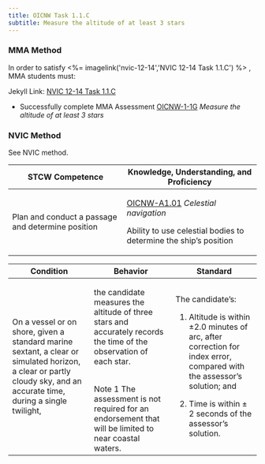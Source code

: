 ```yaml
---
title: OICNW Task 1.1.C 
subtitle: Measure the altitude of at least 3 stars
---
```



### MMA Method

In order to satisfy <%= imagelink('nvic-12-14','NVIC 12-14  Task  1.1.C') %> , MMA students must:

Jekyll Link: [NVIC 12-14  Task  1.1.C](/stcw23/assets/images/nvic-12-14.pdf)

* Successfully complete MMA Assessment  [OICNW-1-1G](OICNW-1-1G) *Measure the altitude of at least 3 stars*


### NVIC Method

<a onclick="togglevisibility('nvic_methods')" >See NVIC method.</a>

<div id='nvic_methods' class='hide'>

<table>
<thead>
<tr>
<th class='forty'> STCW Competence </th>
<th class='sixty'> Knowledge, Understanding, and Proficiency </th>
</tr>
</thead>




<tbody>
<tr><td markdown='1'>

Plan and conduct a passage and determine position

</td><td markdown='1'>

[OICNW-A1.01](../../tables/21.html#OICNW-A1.01) *Celestial navigation*
 
Ability to use celestial bodies to determine the ship’s position

</td></tr>


</tbody>
</table>


<table>
<thead>
<tr><th class='twenty'>  Condition </th><th class='twenty'> Behavior </th><th  class='sixty'>Standard </th></tr>
</thead>
<tbody >



<tr><td markdown='1'>

On a vessel or on shore, given a standard marine sextant, a clear or simulated horizon, a clear or partly cloudy sky, and an accurate time, during a single twilight,

</td><td markdown='1'>

the candidate measures the altitude of three stars and accurately records the time of the observation of each star.

<br>

<div class="tooltip">Note 1
<span class="tooltiptext">
The assessment is not required for an endorsement that will be limited to near coastal waters.
</span>
</div>


</td><td markdown='1'>

The candidate’s:

1. Altitude is within ±2.0 minutes of arc, after correction for index error, compared with the assessor’s solution; and

2. Time is within ± 2 seconds of the assessor’s solution.

</td></tr>
</tbody>
</table>
</div>
